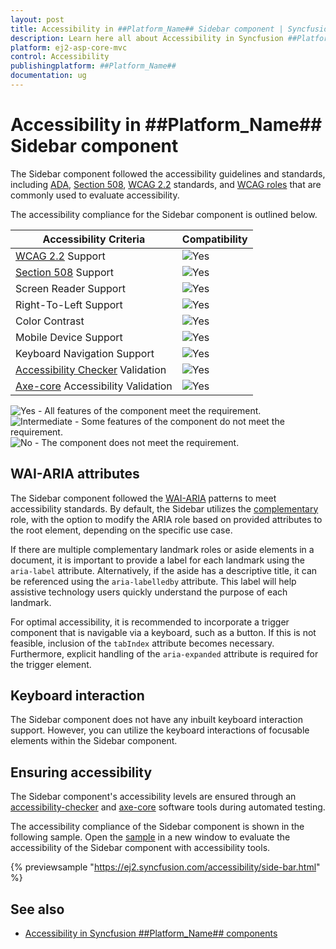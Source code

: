 ```yaml
---
layout: post
title: Accessibility in ##Platform_Name## Sidebar component | Syncfusion
description: Learn here all about Accessibility in Syncfusion ##Platform_Name## Sidebar component of Syncfusion Essential JS 2 and more.
platform: ej2-asp-core-mvc
control: Accessibility
publishingplatform: ##Platform_Name##
documentation: ug
---
```


# Accessibility in ##Platform_Name## Sidebar component

The Sidebar component followed the accessibility guidelines and standards, including [ADA](https://www.ada.gov/), [Section 508](https://www.section508.gov/), [WCAG 2.2](https://www.w3.org/TR/WCAG22/) standards, and [WCAG roles](https://www.w3.org/TR/wai-aria/#roles) that are commonly used to evaluate accessibility.

The accessibility compliance for the Sidebar component is outlined below.

| Accessibility Criteria | Compatibility |
| -- | -- |
| [WCAG 2.2](https://www.w3.org/TR/WCAG22/) Support | <img src="https://cdn.syncfusion.com/content/images/documentation/full.png" alt="Yes"> |
| [Section 508](https://www.section508.gov/) Support | <img src="https://cdn.syncfusion.com/content/images/documentation/full.png" alt="Yes"> |
| Screen Reader Support | <img src="https://cdn.syncfusion.com/content/images/documentation/full.png" alt="Yes"> |
| Right-To-Left Support | <img src="https://cdn.syncfusion.com/content/images/documentation/full.png" alt="Yes"> |
| Color Contrast | <img src="https://cdn.syncfusion.com/content/images/documentation/full.png" alt="Yes"> |
| Mobile Device Support | <img src="https://cdn.syncfusion.com/content/images/documentation/full.png" alt="Yes"> |
| Keyboard Navigation Support | <img src="https://cdn.syncfusion.com/content/images/documentation/full.png" alt="Yes"> |
| [Accessibility Checker](https://www.npmjs.com/package/accessibility-checker) Validation | <img src="https://cdn.syncfusion.com/content/images/documentation/full.png" alt="Yes"> |
| [Axe-core](https://www.npmjs.com/package/axe-core) Accessibility Validation | <img src="https://cdn.syncfusion.com/content/images/documentation/full.png" alt="Yes"> |

<style>
    .post .post-content img {
        display: inline-block;
        margin: 0.5em 0;
    }
</style>
<div><img src="https://cdn.syncfusion.com/content/images/documentation/full.png" alt="Yes"> - All features of the component meet the requirement.</div>

<div><img src="https://cdn.syncfusion.com/content/images/documentation/partial.png" alt="Intermediate"> - Some features of the component do not meet the requirement.</div>

<div><img src="https://cdn.syncfusion.com/content/images/documentation/not-supported.png" alt="No"> - The component does not meet the requirement.</div>

## WAI-ARIA attributes

The Sidebar component followed the [WAI-ARIA](https://www.w3.org/WAI/ARIA/apg/patterns/) patterns to meet accessibility standards. By default, the Sidebar utilizes the [complementary](https://developer.mozilla.org/en-US/docs/Web/Accessibility/ARIA/Roles/complementary_role) role, with the option to modify the ARIA role based on provided attributes to the root element, depending on the specific use case.
 
If there are multiple complementary landmark roles or aside elements in a document, it is important to provide a label for each landmark using the `aria-label` attribute. Alternatively, if the aside has a descriptive title, it can be referenced using the `aria-labelledby` attribute. This label will help assistive technology users quickly understand the purpose of each landmark.
 
For optimal accessibility, it is recommended to incorporate a trigger component that is navigable via a keyboard, such as a button. If this is not feasible, inclusion of the `tabIndex` attribute becomes necessary. Furthermore, explicit handling of the `aria-expanded` attribute is required for the trigger element.

## Keyboard interaction

The Sidebar component does not have any inbuilt keyboard interaction support. However, you can utilize the keyboard interactions of focusable elements within the Sidebar component.

## Ensuring accessibility

The Sidebar component's accessibility levels are ensured through an [accessibility-checker](https://www.npmjs.com/package/accessibility-checker) and [axe-core](https://www.npmjs.com/package/axe-core) software tools during automated testing.

The accessibility compliance of the Sidebar component is shown in the following sample. Open the [sample](https://ej2.syncfusion.com/accessibility/side-bar.html) in a new window to evaluate the accessibility of the Sidebar component with accessibility tools.

{% previewsample "https://ej2.syncfusion.com/accessibility/side-bar.html" %}

## See also

* [Accessibility in Syncfusion ##Platform_Name## components](../common/accessibility)